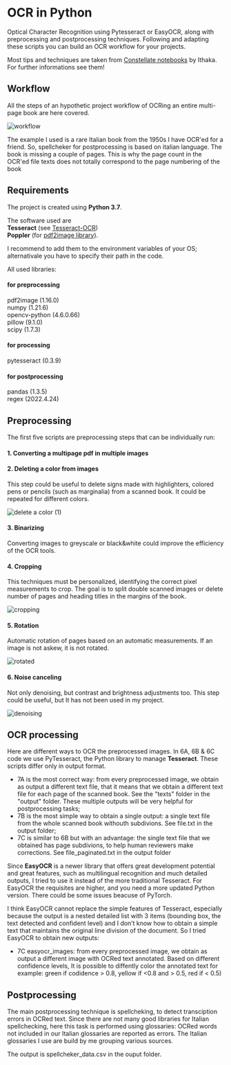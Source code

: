# OCR in Python
Optical Character Recognition using Pytesseract or EasyOCR, along with preprocessing and postprocessing techniques. Following and adapting these scripts you can build an OCR workflow for your projects.

Most tips and techniques are taken from [Constellate notebooks](https://github.com/ithaka/constellate-notebooks/tree/master/OCR) by Ithaka. For further informations see them!

## Workflow
All the steps of an hypothetic project workflow of OCRing an entire multi-page book are here covered.

![workflow](https://github.com/user-attachments/assets/eefd7b20-6f18-4122-a7e9-a0cb7f5bcba0)

The example I used is a rare Italian book from the 1950s I have OCR'ed for a friend. So, spellcheker for postprocessing is based on italian language. The book is missing a couple of pages. This is why the page count in the OCR'ed file texts does not totally correspond to the page numbering of the book

## Requirements
The project is created using **Python 3.7**.

The software used are\
**Tesseract** (see [Tesseract-OCR](https://github.com/tesseract-ocr/tesseract))\
**Poppler** (for [pdf2image library](https://github.com/Belval/pdf2image)).

I recommend to add them to the environment variables of your OS; alternativale you have to specify their path in the code.

All used libraries:

#### for preprocessing
pdf2image (1.16.0)\
numpy (1.21.6)\
opencv-python (4.6.0.66)\
pillow (9.1.0)\
scipy (1.7.3)

#### for processing
pytesseract (0.3.9)

#### for postprocessing
pandas (1.3.5)\
regex (2022.4.24)

## Preprocessing
The first five scripts are preprocessing steps that can be individually run:

#### 1. Converting a multipage pdf in multiple images

#### 2. Deleting a color from images
This step could be useful to delete signs made with highlighters, colored pens or pencils (such as marginalia) from a scanned book. It could be repeated for different colors.

![delete a color (1)](https://github.com/user-attachments/assets/273ec49d-1f6c-4deb-a63c-9f7562625344)

#### 3. Binarizing
Converting images to greyscale or black&white could improve the efficiency of the OCR tools.

#### 4. Cropping
This techniques must be personalized, identifying the correct pixel measurements to crop. The goal is to split double scanned images or delete number of pages and heading titles in the margins of the book.

![cropping](https://github.com/user-attachments/assets/d083641f-6732-4e6d-bcc2-5c7aafb63e63)

#### 5. Rotation
Automatic rotation of pages based on an automatic measurements. If an image is not askew, it is not rotated.

![rotated](https://github.com/user-attachments/assets/2de8e10a-8054-4bb6-ba13-9f275f150f72)

#### 6. Noise canceling

Not only denoising, but contrast and brightness adjustments too. This step could be useful, but It has not been used in my project.

![denoising](https://github.com/user-attachments/assets/6ea0a1c8-79d4-4581-8173-42a941f4155e)


## OCR processing

Here are different ways to OCR the preprocessed images. In 6A, 6B & 6C code we use PyTesseract, the Python library to manage **Tesseract**. These scripts differ only in output format.
- 7A is the most correct way: from every preprocessed image, we obtain as output a different text file, that it means that we obtain a different text file for each page of the scanned book. See the "texts" folder in the "output" folder. These multiple outputs will be very helpful for postprocessing tasks;
- 7B is the most simple way to obtain a single output: a single text file from the whole scanned book withouth subdivions. See file.txt in the output folder;
- 7C is similar to 6B but with an advantage: the single text file that we obtained has page subdivions, to help human reviewers make corrections. See file_paginated.txt in the output folder

Since **EasyOCR** is a newer library that offers great development potential and great features, such as multilingual recognition and much detailed outputs, I tried to use it instead of the more traditional Tesseract.
For EasyOCR the requisites are higher, and you need a more updated Python version. There could be some issues beacuse of PyTorch.

I think EasyOCR cannot replace the simple features of Tesseract, especially because the output is a nested detailed list with 3 items (bounding box, the text detected and confident level) and I don’t know how to obtain a simple text that maintains the original line division of the document. So I tried EasyOCR to obtain new outputs:

- 7C easyocr_images: from every preprocessed image, we obtain as output a different image with OCRed text annotated. Based on different confidence levels, It is possible to diffently color the annotated text for example: green if codidence > 0.8, yellow if <0.8 and > 0.5, red if < 0.5)

## Postprocessing
The main postprocessing technique is spellcheking, to detect transciption errors in OCRed text. Since there are not many good libraries for Italian spellchecking, here this task is performed using glossaries: OCRed words not included in our Italian glossaries are reported as errors. The Italian glossaries I use are build by me grouping various sources.

The output is spellcheker_data.csv in the ouput folder.
